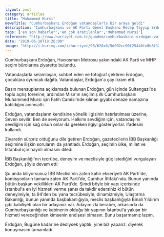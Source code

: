 ```yaml
---
layout: post
category: articles
title: "Muhammed Mursi"
newsTitle: "Cumhurbaşkanı Erdoğan vatandaşlarla bir araya geldi"
description: "Cumhurbaşkanı ve AK Parti Genel Başkanı Recep Tayyip Erdoğan, İstanbul Büyükşehir Belediye (İBB) Başkanlığı seçimlerine ilişkin, Binali Yıldırım gibi kabiliyeti olan bir adayımız var. Adayımızla beraber, arkasında da Cumhurbaşkanlığı ve kabinenin olduğu bir yapının İstanbul'a yakışır bir hizmeti vereceğinden kimsenin endişesi olmasın. Bunu başarmamız lazım. dedi."
tags: ['en son haberler','en çok aratılanlar','Muhammed Mursi']
reference: "http://www.hurriyet.com.tr/gundem/cumhurbaskani-erdogan-vatandaslarla-bir-araya-geldi-41248221"
date: "2019-06-18T18:26:00"
image: "http://i.hurimg.com/i/hurriyet/98/620x0/5d092cc90f25440fe8b8f128.jpg"
---
```


<p>Cumhurbaşkanı Erdoğan, Hacıosman Metrosu yakınındaki AK Parti ve MHP se&ccedil;im b&uuml;rolarına ziyarette bulundu.</p>
<p>Vatandaşlarla selamlaşan, sohbet eden ve fotoğraf &ccedil;ektiren Erdoğan, &ccedil;ocuklara oyuncak dağıttı. Vatandaşlar, Erdoğan'a &ccedil;ay ikram etti.</p>
<p>Basın mensuplarına a&ccedil;ıklamada bulunan Erdoğan, g&uuml;n i&ccedil;inde Sultangazi'de toplu a&ccedil;ılış t&ouml;renine, ardından Mısır'ın se&ccedil;ilmiş ilk Cumhurbaşkanı Muhammed Mursi i&ccedil;in Fatih Camisi'nde kılınan gıyabi cenaze namazına katıldığını anımsattı.</p>
<p>Erdoğan, vatandaşların kendisine y&ouml;nelik ilgisinin hatırlatılması &uuml;zerine, Seven sevilir. Ben de seviyorum. Halkımı sevdiğim i&ccedil;in, vatandaşımı sevdiğim i&ccedil;in sağ olsun onlar da gereken ilgiyi g&ouml;steriyorlar. ifadesini kullandı.</p>
<p>Ziyaretin s&uuml;rpriz olduğunu dile getiren Erdoğan, gazetecilerin İBB Başkanlığı se&ccedil;imine ilişkin sorularını da yanıtladı. Erdoğan, se&ccedil;imin &uuml;lke, millet ve İstanbul i&ccedil;in hayırlı olmasını diledi.</p>
<p>İBB Başkanlığı'nın tecr&uuml;be, deneyim ve meclisiyle g&uuml;&ccedil; istediğini vurgulayan Erdoğan, ş&ouml;yle devam etti:</p>
<p>Şu anda biliyorsunuz İBB Meclisi'nin zaten kahir ekseriyeti AK Parti'de, komisyonların tamamı zaten AK Parti'de, Cumhur İttifakı'nda. Bunun yanında b&uuml;t&uuml;n başkan vekillikleri AK Parti'de. Şimdi b&ouml;yle bir yapı i&ccedil;erisinde İstanbul'a en iyi hizmeti verme şansı da takdir edersiniz ki b&uuml;t&uuml;n deneyimiyle, ta 94'den bu yana tecr&uuml;besiyle, dinamizmiyle, Ulaştırma Bakanlığı, bunun yanında başbakanlığıyla, meclis başkanlığıyla Binali Yıldırım gibi kabiliyeti olan bir adayımız var. Adayımızla beraber, arkasında da Cumhurbaşkanlığı ve kabinenin olduğu bir yapının İstanbul'a yakışır bir hizmeti vereceğinden kimsenin endişesi olmasın. Bunu başarmamız lazım.</p>
<p>Erdoğan, Bug&uuml;ne kadar ne dediysek yaptık, yine biz yaparız. diyerek konuşmasını tamamladı.</p>
